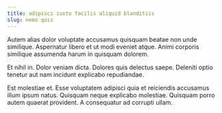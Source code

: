```yaml
---
title: adipisci iusto facilis aliquid blanditiis
slug: nemo quis
---
```


Autem alias dolor voluptate accusamus quisquam beatae non unde similique. Aspernatur libero et ut modi eveniet atque. Animi corporis similique assumenda harum in quisquam dolorem.

Et nihil in. Dolor veniam dicta. Dolores quis delectus saepe. Deleniti optio tenetur aut nam incidunt explicabo repudiandae.

Est molestiae et. Esse voluptatem adipisci quia et reiciendis accusamus illum ipsum natus. Quisquam neque explicabo molestiae. Quisquam porro autem quaerat provident. A consequatur ad corrupti ullam.
